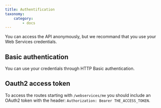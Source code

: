 ```yaml
---
title: Authentification
taxonomy:
    category:
        - docs
---
```


You can access the API anonymously, but we recommand that you use your Web Services credentials.

## Basic authentication

You can use your credentials through HTTP Basic authentication.

## Oauth2 access token

To access the routes starting with `/webservices/me` you should include an OAuth2 token with the header: `Authorization: Bearer THE_ACCESS_TOKEN`.